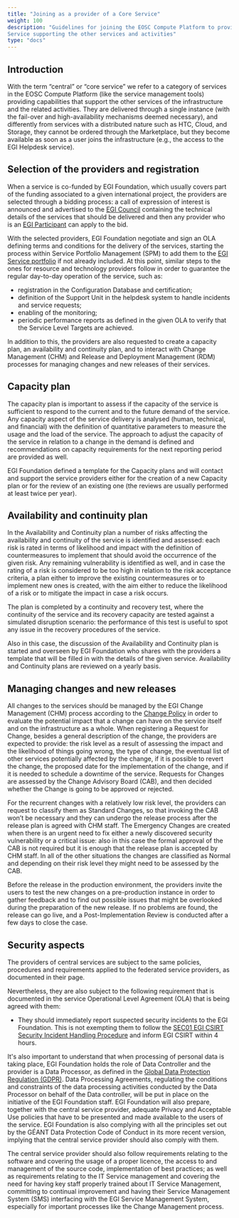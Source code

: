 ```yaml
---
title: "Joining as a provider of a Core Service"
weight: 100
description: "Guidelines for joining the EOSC Compute Platform to provide a Core
Service supporting the other services and activities"
type: "docs"
---
```


## Introduction

With the term “central” or “core service” we refer to a category of services in
the EOSC Compute Platform (like the service management tools) providing
capabilities that support the other services of the infrastructure and the related
activities. They are delivered through a single instance (with the fail-over and
high-availability mechanisms deemed necessary), and differently from services with
a distributed nature such as HTC, Cloud, and Storage, they cannot be ordered
through the Marketplace, but they become available as soon as a user joins the
infrastructure (e.g., the access to the EGI Helpdesk service).

## Selection of the providers and registration

When a service is co-funded by EGI Foundation, which usually covers part of the
funding associated to a given international project, the providers are selected
through a bidding process: a call of expression of interest is announced and
advertised to the [EGI Council](https://ims.egi.eu/display/EGIG/EGI+Council)
containing the technical details of the services that should be delivered and
then any provider who is an
[EGI Participant](https://ims.egi.eu/display/EGIG/EGI+Participant ) can apply to
the bid.

With the selected providers, EGI Foundation negotiate and sign an OLA defining
terms and conditions for the delivery of the services, starting the process within
Service Portfolio Management (SPM) to add them to the
[EGI Service portfolio](https://www.egi.eu/services/) if not already included. At
this point, similar steps to the ones for resource and technology providers follow
in order to guarantee the regular day-to-day operation of the service, such as:

-	registration in the Configuration Database and certification;
-	definition of the Support Unit in the helpdesk system to handle incidents and
service requests;
- enabling of the monitoring;
- periodic performance reports as defined in the given OLA to verify that the
Service Level Targets are achieved.

In addition to this, the providers are also requested to create a capacity plan,
an availability and continuity plan, and to interact with Change Management (CHM)
and Release and Deployment Management (RDM) processes for managing changes and new
releases of their services.

## Capacity plan

The capacity plan is important to assess if the capacity of the service is
sufficient to respond to the current and to the future demand of the service. Any
capacity aspect of the service delivery is analysed (human, technical, and financial)
with the definition of quantitative parameters to measure the usage and the load of
the service. The approach to adjust the capacity of the service in relation to a
change in the demand is defined and recommendations on capacity requirements for the
next reporting period are provided as well.

EGI Foundation defined a template for the Capacity plans and will contact and support
the service providers either for the creation of a new Capacity plan or for the
review of an existing one (the reviews are usually performed at least twice per year).

## Availability and continuity plan

In the Availability and Continuity plan a number of risks affecting the availability
and continuity of the service is identified and assessed: each risk is rated in terms
of likelihood and impact with the definition of countermeasures to implement that
should avoid the occurrence of the given risk. Any remaining vulnerability is
identified as well, and in case the rating of a risk is considered to be too high in
relation to the risk acceptance criteria, a plan either to improve the existing
countermeasures or to implement new ones is created, with the aim either to reduce
the likelihood of a risk or to mitigate the impact in case a risk occurs.

The plan is completed by a continuity and recovery test, where the continuity of the
service and its recovery capacity are tested against a simulated disruption scenario:
the performance of this test is useful to spot any issue in the recovery procedures
of the service.

Also in this case, the discussion of the Availability and Continuity plan is started
and overseen by EGI Foundation who shares with the providers a template that will be
filled in with the details of the given service. Availability and Continuity plans
are reviewed on a yearly basis.

## Managing changes and new releases

All changes to the services should be managed by the EGI Change Management (CHM)
process according to the
[Change Policy](https://confluence.egi.eu/display/EGIPP/Change+management+policy )
in order to evaluate the potential impact that a change can have on the service itself
and on the infrastructure as a whole. When registering a Request for Change, besides a
general description of the change, the providers are expected to provide: the risk
level as a result of assessing the impact and the likelihood of things going wrong,
the type of change, the eventual list of other services potentially affected by the
change, if it is possible to revert the change, the proposed date for the
implementation of the change, and if it is needed to schedule a downtime of the
service. Requests for Changes are assessed by the Change Advisory Board (CAB), and then
decided whether the Change is going to be approved or rejected.

For the recurrent changes with a relatively low risk level, the providers can request
to classify them as Standard Changes, so that invoking the CAB won’t be necessary and
they can undergo the release process after the release plan is agreed with CHM staff.
The Emergency Changes are created when there is an urgent need to fix either a newly
discovered security vulnerability or a critical issue: also in this case the formal
approval of the CAB is not required but it is enough that the release plan is accepted
by CHM staff. In all of the other situations the changes are classified as Normal and
depending on their risk level they might need to be assessed by the CAB.

Before the release in the production environment, the providers invite the users to test
the new changes on a pre-production instance in order to gather feedback and to find out
possible issues that might be overlooked during the preparation of the new release. If
no problems are found, the release can go live, and a Post-Implementation Review is
conducted after a few days to close the case.

## Security aspects

The providers of central services are subject to the same policies, procedures and
requirements applied to the federated service providers, as documented in their page.

Nevertheless, they are also subject to the following requirement that is documented in the
service Operational Level Agreement (OLA) that is being agreed with them:

- They should immediately report suspected security incidents to the EGI Foundation. This
  is not exempting them to follow the
  [SEC01 EGI CSIRT Security Incident Handling Procedure](https://go.egi.eu/sec01)
  and inform EGI CSIRT within 4 hours.

It's also important to understand that when processing of personal data is taking place,
EGI Foundation holds the role of Data Controller and the provider is a Data Processor, as
defined in the
[Global Data Protection Regulation (GDPR)](https://gdpr.eu/article-4-definitions/). Data
Processing Agreements, regulating the conditions and constraints of the data processing
activities conducted by the Data Processor on behalf of the Data controller, will be put
in place on the initiative of the EGI Foundation staff. EGI Foundation will also prepare,
together with the central service provider, adequate Privacy and Acceptable Use policies
that have to be presented and made available to the users of the service. EGI Foundation
is also complying with all the principles set out by the GÉANT Data Protection Code of
Conduct in its more recent version, implying that the central service provider should also
comply with them.

The central service provider should also follow requirements relating to the software and
covering the usage of a proper licence, the access to and management of the source code,
implementation of best practices; as well as requirements relating to the IT Service
management and covering the need for having key staff properly trained about IT Service
Management, committing to continual improvement and having their Service Management System
(SMS) interfacing with the EGI Service Management System, especially for important processes
like the Change Management process.
